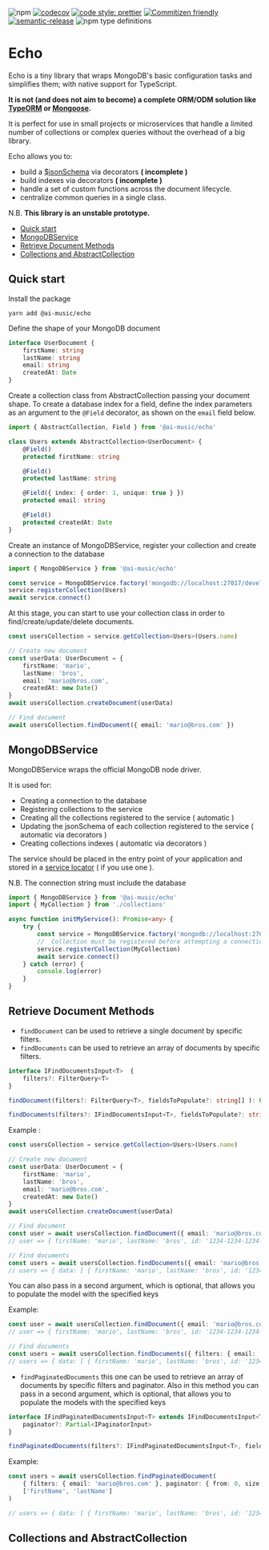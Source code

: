 ![npm](https://img.shields.io/npm/v/@ai-music/echo?label=current%20version)
[![codecov](https://codecov.io/gh/ai-music/echo/branch/master/graph/badge.svg)](https://codecov.io/gh/ai-music/echo)
[![code style: prettier](https://img.shields.io/badge/code_style-prettier-ff69b4.svg?style=flat-square)](https://github.com/prettier/prettier)
[![Commitizen friendly](https://img.shields.io/badge/commitizen-friendly-brightgreen.svg)](http://commitizen.github.io/cz-cli/)
[![semantic-release](https://img.shields.io/badge/%20%20%F0%9F%93%A6%F0%9F%9A%80-semantic--release-e10079.svg)](https://github.com/semantic-release/semantic-release)
![npm type definitions](https://img.shields.io/npm/types/typescript)

# Echo

Echo is a tiny library that wraps MongoDB's basic configuration tasks and simplifies them; with native support for TypeScript.

**It is not (and does not aim to become) a complete ORM/ODM solution like [TypeORM](https://github.com/typeorm/typeorm) or [Mongoose](https://mongoosejs.com/).**

It is perfect for use in small projects or microservices that handle a limited number of collections or complex queries without the overhead of a big library.

Echo allows you to:

-   build a [\$jsonSchema](https://docs.mongodb.com/manual/reference/operator/query/jsonSchema/) via decorators **( incomplete )**
-   build indexes via decorators **( incomplete )**
-   handle a set of custom functions across the document lifecycle.
-   centralize common queries in a single class.

N.B.
**This library is an unstable prototype.**

-   [Quick start](#quick-start)
-   [MongoDBService](#MongoDBService)
-   [Retrieve Document Methods](#retrieve-document-methods)
-   [Collections and AbstractCollection](#collections-and-abstractcollection)

## Quick start

Install the package

```shell script
yarn add @ai-music/echo
```

Define the shape of your MongoDB document

```typescript
interface UserDocument {
    firstName: string
    lastName: string
    email: string
    createdAt: Date
}
```

Create a collection class from AbstractCollection passing your document shape. To create a database index for a field, define the index parameters as an argument to the `@Field` decorator, as shown on the `email` field below.

```typescript
import { AbstractCollection, Field } from '@ai-music/echo'

class Users extends AbstractCollection<UserDocument> {
    @Field()
    protected firstName: string

    @Field()
    protected lastName: string

    @Field({ index: { order: 1, unique: true } })
    protected email: string

    @Field()
    protected createdAt: Date
}
```

Create an instance of MongoDBService, register your collection and create a connection to the database

```typescript
import { MongoDBService } from '@ai-music/echo'

const service = MongoDBService.factory('mongodb://localhost:27017/development', { appName: 'MyService' })
service.registerCollection(Users)
await service.connect()
```

At this stage, you can start to use your collection class in order to find/create/update/delete documents.

```typescript
const usersCollection = service.getCollection<Users>(Users.name)

// Create new document
const userData: UserDocument = {
    firstName: 'mario',
    lastName: 'bros',
    email: 'mario@bros.com',
    createdAt: new Date()
}
await usersCollection.createDocument(userData)

// Find document
await usersCollection.findDocument({ email: 'mario@bros.com' })
```

## MongoDBService

MongoDBService wraps the official MongoDB node driver.

It is used for:

-   Creating a connection to the database
-   Registering collections to the service
-   Creating all the collections registered to the service ( automatic )
-   Updating the jsonSchema of each collection registered to the service ( automatic via decorators )
-   Creating collections indexes ( automatic via decorators )

The service should be placed in the entry point of your application and stored in a [service locator](https://en.wikipedia.org/wiki/Service_locator_pattern) ( if you use one ).

N.B.
The connection string must include the database

```typescript
import { MongoDBService } from '@ai-music/echo'
import { MyCollection } from './collections'

async function initMyService(): Promise<any> {
    try {
        const service = MongoDBService.factory('mongodb://localhost:27017/development', { appName: 'MyService' })
        //  Collection must be registered before attempting a connection
        service.registerCollection(MyCollection)
        await service.connect()
    } catch (error) {
        console.log(error)
    }
}
```

## Retrieve Document Methods

-   `findDocument` can be used to retrieve a single document by specific filters.
-   `findDocuments` can be used to retrieve an array of documents by specific filters.

```typescript
interface IFindDocumentsInput<T>  {
	filters?: FilterQuery<T>
}

findDocument(filters?: FilterQuery<T>, fieldsToPopulate?: string[] ): Promise<T | null>

findDocuments(filters?: IFindDocumentsInput<T>, fieldsToPopulate?: string[] ): Promise<IDocumentsResponse<T>>

```

Example :

```typescript
const usersCollection = service.getCollection<Users>(Users.name)

// Create new document
const userData: UserDocument = {
    firstName: 'mario',
    lastName: 'bros',
    email: 'mario@bros.com',
    createdAt: new Date()
}
await usersCollection.createDocument(userData)

// Find document
const user = await usersCollection.findDocument({ email: 'mario@bros.com' })
// user => { firstName: 'mario', lastName: 'bros', id: '1234-1234-1234-1234', email: 'mario@bros.com', createdAt: '2021-02-05T14:42:44.758Z' }

// Find documents
const users = await usersCollection.findDocuments({ email: 'mario@bros.com' })
// users => { data: [ { firstName: 'mario', lastName: 'bros', id: '1234-1234-1234-1234', email: 'mario@bros.com', createdAt: '2021-02-05T14:42:44.758Z' } ] }
```

You can also pass in a second argument, which is optional, that allows you to populate the model with the specified keys

Example:

```typescript
const user = await usersCollection.findDocument({ email: 'mario@bros.com' }, ['firstName', 'lastName'])
// user => { firstName: 'mario', lastName: 'bros', id: '1234-1234-1234-1234' }

// Find documents
const users = await usersCollection.findDocuments({ filters: { email: 'mario@bros.com' } }, ['firstName', 'lastName'])
// users => { data: [ { firstName: 'mario', lastName: 'bros', id: '1234-1234-1234-1234' } ] }
```

-   `findPaginatedDocuments` this one can be used to retrieve an array of documents by specific filters and paginator.
    Also in this method you can pass in a second argument, which is optional, that allows you to populate the models with the specified keys

```typescript
interface IFindPaginatedDocumentsInput<T> extends IFindDocumentsInput<T> {
	paginator?: Partial<IPaginatorInput>
}

findPaginatedDocuments(filters?: IFindPaginatedDocumentsInput<T>, fieldsToPopulate?: string[] ): Promise<IPaginatedDocumentsResponse<T>>
```

Example:

```typescript
const users = await usersCollection.findPaginatedDocument(
    { filters: { email: 'mario@bros.com' }, paginator: { from: 0, size: 2 } },
    ['firstName', 'lastName']
)

// users => { data: [ { firstName: 'mario', lastName: 'bros', id: '1234-1234-1234-1234' } ], paginator: { total: 1, from: 0, size: 2 } }
```

## Collections and AbstractCollection
